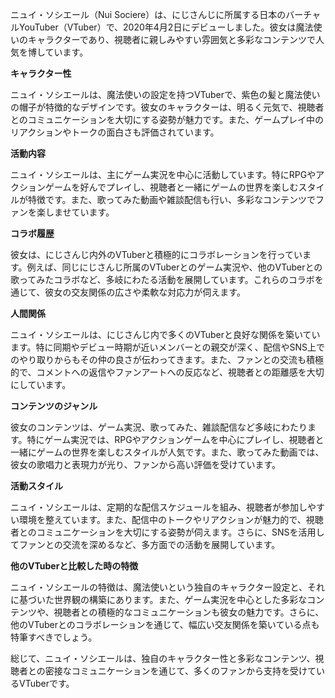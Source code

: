 ニュイ・ソシエール（Nui Sociere）は、にじさんじに所属する日本のバーチャルYouTuber（VTuber）で、2020年4月2日にデビューしました。彼女は魔法使いのキャラクターであり、視聴者に親しみやすい雰囲気と多彩なコンテンツで人気を博しています。

**キャラクター性**

ニュイ・ソシエールは、魔法使いの設定を持つVTuberで、紫色の髪と魔法使いの帽子が特徴的なデザインです。彼女のキャラクターは、明るく元気で、視聴者とのコミュニケーションを大切にする姿勢が魅力です。また、ゲームプレイ中のリアクションやトークの面白さも評価されています。

**活動内容**

ニュイ・ソシエールは、主にゲーム実況を中心に活動しています。特にRPGやアクションゲームを好んでプレイし、視聴者と一緒にゲームの世界を楽しむスタイルが特徴です。また、歌ってみた動画や雑談配信も行い、多彩なコンテンツでファンを楽しませています。

**コラボ履歴**

彼女は、にじさんじ内外のVTuberと積極的にコラボレーションを行っています。例えば、同じにじさんじ所属のVTuberとのゲーム実況や、他のVTuberとの歌ってみたコラボなど、多岐にわたる活動を展開しています。これらのコラボを通じて、彼女の交友関係の広さや柔軟な対応力が伺えます。

**人間関係**

ニュイ・ソシエールは、にじさんじ内で多くのVTuberと良好な関係を築いています。特に同期やデビュー時期が近いメンバーとの親交が深く、配信やSNS上でのやり取りからもその仲の良さが伝わってきます。また、ファンとの交流も積極的で、コメントへの返信やファンアートへの反応など、視聴者との距離感を大切にしています。

**コンテンツのジャンル**

彼女のコンテンツは、ゲーム実況、歌ってみた、雑談配信など多岐にわたります。特にゲーム実況では、RPGやアクションゲームを中心にプレイし、視聴者と一緒にゲームの世界を楽しむスタイルが人気です。また、歌ってみた動画では、彼女の歌唱力と表現力が光り、ファンから高い評価を受けています。

**活動スタイル**

ニュイ・ソシエールは、定期的な配信スケジュールを組み、視聴者が参加しやすい環境を整えています。また、配信中のトークやリアクションが魅力的で、視聴者とのコミュニケーションを大切にする姿勢が伺えます。さらに、SNSを活用してファンとの交流を深めるなど、多方面での活動を展開しています。

**他のVTuberと比較した時の特徴**

ニュイ・ソシエールの特徴は、魔法使いという独自のキャラクター設定と、それに基づいた世界観の構築にあります。また、ゲーム実況を中心とした多彩なコンテンツや、視聴者との積極的なコミュニケーションも彼女の魅力です。さらに、他のVTuberとのコラボレーションを通じて、幅広い交友関係を築いている点も特筆すべきでしょう。

総じて、ニュイ・ソシエールは、独自のキャラクター性と多彩なコンテンツ、視聴者との密接なコミュニケーションを通じて、多くのファンから支持を受けているVTuberです。 